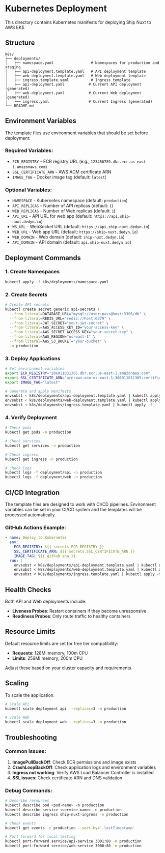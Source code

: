# Kubernetes Deployment

This directory contains Kubernetes manifests for deploying Ship Nuxt to AWS EKS.

## Structure

```
k8s/
├── deployments/
│   ├── namespace.yaml                 # Namespaces for production and staging
│   ├── api-deployment.template.yaml   # API deployment template
│   ├── web-deployment.template.yaml   # Web deployment template
│   ├── ingress.template.yaml          # Ingress template
│   ├── api-deployment.yaml           # Current API deployment (generated)
│   ├── web-deployment.yaml           # Current Web deployment (generated)
│   └── ingress.yaml                  # Current Ingress (generated)
└── README.md
```

## Environment Variables

The template files use environment variables that should be set before deployment:

### Required Variables:
- `ECR_REGISTRY` - ECR registry URL (e.g., `123456789.dkr.ecr.us-east-1.amazonaws.com`)
- `SSL_CERTIFICATE_ARN` - AWS ACM certificate ARN
- `IMAGE_TAG` - Docker image tag (default: `latest`)

### Optional Variables:
- `NAMESPACE` - Kubernetes namespace (default: `production`)
- `API_REPLICAS` - Number of API replicas (default: `1`)
- `WEB_REPLICAS` - Number of Web replicas (default: `1`)
- `API_URL` - API URL for web app (default: `https://api.ship-nuxt.dedyn.io`)
- `WS_URL` - WebSocket URL (default: `https://api.ship-nuxt.dedyn.io`)
- `WEB_URL` - Web app URL (default: `https://ship-nuxt.dedyn.io`)
- `WEB_DOMAIN` - Web domain (default: `ship-nuxt.dedyn.io`)
- `API_DOMAIN` - API domain (default: `api.ship-nuxt.dedyn.io`)

## Deployment Commands

### 1. Create Namespaces
```bash
kubectl apply -f k8s/deployments/namespace.yaml
```

### 2. Create Secrets
```bash
# Create API secrets
kubectl create secret generic api-secrets \
  --from-literal=DATABASE_URL="mysql://user:pass@host:3306/db" \
  --from-literal=REDIS_URL="redis://host:6379" \
  --from-literal=JWT_SECRET="your-jwt-secret" \
  --from-literal=AWS_ACCESS_KEY_ID="your-access-key" \
  --from-literal=AWS_SECRET_ACCESS_KEY="your-secret-key" \
  --from-literal=AWS_REGION="us-east-1" \
  --from-literal=AWS_S3_BUCKET="your-bucket" \
  -n production
```

### 3. Deploy Applications
```bash
# Set environment variables
export ECR_REGISTRY="306011031365.dkr.ecr.us-east-1.amazonaws.com"
export SSL_CERTIFICATE_ARN="arn:aws:acm:us-east-1:306011031365:certificate/your-cert-id"
export IMAGE_TAG="latest"

# Generate and apply manifests
envsubst < k8s/deployments/api-deployment.template.yaml | kubectl apply -f -
envsubst < k8s/deployments/web-deployment.template.yaml | kubectl apply -f -
envsubst < k8s/deployments/ingress.template.yaml | kubectl apply -f -
```

### 4. Verify Deployment
```bash
# Check pods
kubectl get pods -n production

# Check services
kubectl get services -n production

# Check ingress
kubectl get ingress -n production

# Check logs
kubectl logs -f deployment/api -n production
kubectl logs -f deployment/web -n production
```

## CI/CD Integration

The template files are designed to work with CI/CD pipelines. Environment variables can be set in your CI/CD system and the templates will be processed automatically.

### GitHub Actions Example:
```yaml
- name: Deploy to Kubernetes
  env:
    ECR_REGISTRY: ${{ secrets.ECR_REGISTRY }}
    SSL_CERTIFICATE_ARN: ${{ secrets.SSL_CERTIFICATE_ARN }}
    IMAGE_TAG: ${{ github.sha }}
  run: |
    envsubst < k8s/deployments/api-deployment.template.yaml | kubectl apply -f -
    envsubst < k8s/deployments/web-deployment.template.yaml | kubectl apply -f -
    envsubst < k8s/deployments/ingress.template.yaml | kubectl apply -f -
```

## Health Checks

Both API and Web deployments include:
- **Liveness Probes**: Restart containers if they become unresponsive
- **Readiness Probes**: Only route traffic to healthy containers

## Resource Limits

Default resource limits are set for free tier compatibility:
- **Requests**: 128Mi memory, 100m CPU
- **Limits**: 256Mi memory, 200m CPU

Adjust these based on your cluster capacity and requirements.

## Scaling

To scale the application:
```bash
# Scale API
kubectl scale deployment api --replicas=3 -n production

# Scale Web
kubectl scale deployment web --replicas=3 -n production
```

## Troubleshooting

### Common Issues:

1. **ImagePullBackOff**: Check ECR permissions and image exists
2. **CrashLoopBackOff**: Check application logs and environment variables
3. **Ingress not working**: Verify AWS Load Balancer Controller is installed
4. **SSL issues**: Check certificate ARN and DNS validation

### Debug Commands:
```bash
# Describe resources
kubectl describe pod <pod-name> -n production
kubectl describe service <service-name> -n production
kubectl describe ingress ship-nuxt-ingress -n production

# Check events
kubectl get events -n production --sort-by='.lastTimestamp'

# Port forward for local testing
kubectl port-forward service/api-service 3001:80 -n production
kubectl port-forward service/web-service 3000:80 -n production
```
